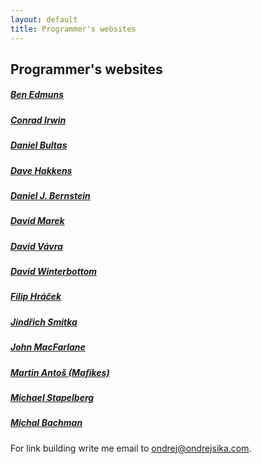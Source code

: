 ```yaml
---
layout: default
title: Programmer's websites
---
```


## Programmer's websites

##### [Ben Edmuns](http://benedmunds.com)
##### [Conrad Irwin](http://cirw.in)
##### [Daniel Bultas](http://bultas.info)
##### [Dave Hakkens](http://www.davehakkens.nl)
##### [Daniel J. Bernstein](http://cr.yp.to)
##### [David Marek](http://www.davidmarek.cz)
##### [David Vávra](http://www.destil.cz)
##### [David Winterbottom](http://codeinthehole.com)
##### [Filip Hráček](http://filiph.net)
##### [Jindřich Smitka](http://www.smita.info)
##### [John MacFarlane](http://johnmacfarlane.net)
##### [Martin Antoš (Mafikes)](http://mafikes.cz)
##### [Michael Stapelberg](http://michael.stapelberg.de)
##### [Michal Bachman](http://www.bachman.cz)

For link building write me email to <ondrej@ondrejsika.com>.
